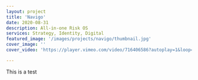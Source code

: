 ```yaml
---
layout: project
title: 'Navigo'
date: 2020-08-31
description: All-in-one Risk OS
services: Strategy, Identity, Digital
featured_image: '/images/projects/navigo/thumbnail.jpg'
cover_image: ''
cover_video: 'https://player.vimeo.com/video/716406586?autoplay=1&loop=1&title=0&byline=0&portrait=0&background=1&quality=1080p'

---
```


This is a test

